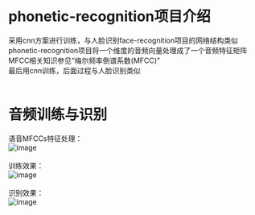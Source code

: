 # phonetic-recognition项目介绍
采用cnn方案进行训练，与人脸识别face-recognition项目的网络结构类似<br />
phonetic-recognition项目将一个维度的音频向量处理成了一个音频特征矩阵<br />
MFCC相关知识参见“梅尔频率倒谱系数(MFCC)”<br />
最后用cnn训练，后面过程与人脸识别类似<br />
<br />
# 音频训练与识别<br />
语音MFCCs特征处理：<br />
![image](https://github.com/duhanmin/phonetic-recognition/blob/master/images/3.png)<br /><br />
训练效果：<br />
![image](https://github.com/duhanmin/phonetic-recognition/blob/master/images/1.jpg)<br /><br />
识别效果：<br />
![image](https://github.com/duhanmin/phonetic-recognition/blob/master/images/2.jpg)<br /><br />
